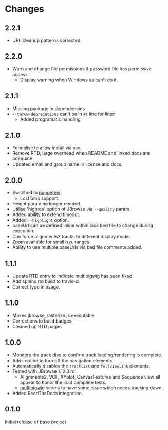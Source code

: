 # Changes

## 2.2.1

* URL cleanup patterns corrected

## 2.2.0

* Warn and change file permissions if password file has permissive access.
  * Display warning when Windows as can't do it.

## 2.1.1

* Missing package in dependencies
* `--throw-deprecations` can't be in `#!` line for linux
  * Added programatic handling

## 2.1.0

* Formalise to allow install via `npm`.
* Remove RTD, large overhead when README and linked docs are adequate.
* Updated email and group name in license and docs.

## 2.0.0

* Switched to [puppeteer](https://github.com/GoogleChrome/puppeteer).
  * Lost bmp support.
* Height param no longer needed.
* Utilise 'highres' option of JBrowse via `--quality` param.
* Added ability to extend timeout.
* Added `--highlight` option.
* baseUrl can be defined inline within locs bed file to change during execution.
* Can force alignments2 tracks to different display mode.
* Zoom available for small b.p. ranges
* Ability to use multiple baseUrls via bed file comments added.

## 1.1.1

* Update RTD entry to indicate multibigwig has been fixed.
* Add sphinx rtd build to travis-ci.
* Correct typo in usage.

## 1.1.0

* Makes jbrowse_rasterize.js executable
* Corrections to build badges
* Cleaned up RTD pages

## 1.0.0

* Monitors the track divs to confirm track loading/rendering is complete.
* Adds option to turn off the navigation elements.
* Automatically disables the `tracklist` and `fullviewlink` elements.
* Tested with JBrowse 1.12.3 rc1
  * Alignments2, VCF, XYplot, CanvasFeatures and Sequence view all appear to honor the load complete tests.
  * [multibigwig](https://github.com/elsiklab/multibigwig) seems to have some issue which needs tracking down.
* Added ReadTheDocs integration.

## 0.1.0

Initial release of base project
